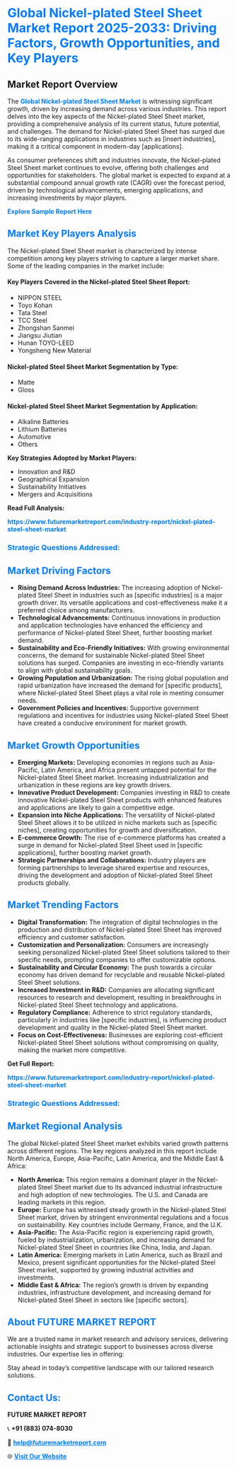<h1 style="color: #007BFF;">Global Nickel-plated Steel Sheet Market Report 2025-2033: Driving Factors, Growth Opportunities, and Key Players</h1>

<section id="overview">
<h2>Market Report Overview</h2>
<p>The <a href="https://www.futuremarketreport.com/industry-report/nickel-plated-steel-sheet-market" style="color: #007BFF; text-decoration: none;"><strong>Global Nickel-plated Steel Sheet Market</strong></a> is witnessing significant growth, driven by increasing demand across various industries. This report delves into the key aspects of the Nickel-plated Steel Sheet market, providing a comprehensive analysis of its current status, future potential, and challenges. The demand for Nickel-plated Steel Sheet has surged due to its wide-ranging applications in industries such as [insert industries], making it a critical component in modern-day [applications].</p>
<p>As consumer preferences shift and industries innovate, the Nickel-plated Steel Sheet market continues to evolve, offering both challenges and opportunities for stakeholders. The global market is expected to expand at a substantial compound annual growth rate (CAGR) over the forecast period, driven by technological advancements, emerging applications, and increasing investments by major players.</p>
</section>

<section id="overview">
<p><a href="https://www.futuremarketreport.com/request-sample/reportId=27390" style="color: #007BFF; text-decoration: none;"><strong>Explore Sample Report Here</strong></a></p>
</section>

<section id="key-players">
<h2 style="color: #007BFF;">Market Key Players Analysis</h2>
<p>The Nickel-plated Steel Sheet market is characterized by intense competition among key players striving to capture a larger market share. Some of the leading companies in the market include:</p>
<h4>Key Players Covered in the Nickel-plated Steel Sheet Report:</h4>
<ul><li>NIPPON STEEL</li><li>Toyo Kohan</li><li>Tata Steel</li><li>TCC Steel</li><li>Zhongshan Sanmei</li><li>Jiangsu Jiutian</li><li>Hunan TOYO-LEED</li><li>Yongsheng New Material</li></ul>
<h4>Nickel-plated Steel Sheet Market Segmentation by Type:</h4>
<ul><li>Matte</li><li>Gloss</li></ul>

<h4>Nickel-plated Steel Sheet Market Segmentation by Application:</h4>
<ul><li>Alkaline Batteries</li><li>Lithium Batteries</li><li>Automotive</li><li>Others</li></ul>
<p><strong>Key Strategies Adopted by Market Players:</strong></p>
<ul>
<li>Innovation and R&D</li>
<li>Geographical Expansion</li>
<li>Sustainability Initiatives</li>
<li>Mergers and Acquisitions</li>
</ul>
</section>

<section>
<p><strong>Read Full Analysis: </strong></p><a href="https://www.futuremarketreport.com/industry-report/nickel-plated-steel-sheet-market" style="color: #007BFF; text-decoration: none;"><strong>https://www.futuremarketreport.com/industry-report/nickel-plated-steel-sheet-market</strong></a>
<h3 style="color: #007BFF;">Strategic Questions Addressed:</h3>
</section>

<section id="driving-factors">
<h2 style="color: #007BFF;">Market Driving Factors</h2>
<ul>
<li><strong>Rising Demand Across Industries:</strong> The increasing adoption of Nickel-plated Steel Sheet in industries such as [specific industries] is a major growth driver. Its versatile applications and cost-effectiveness make it a preferred choice among manufacturers.</li>
<li><strong>Technological Advancements:</strong> Continuous innovations in production and application technologies have enhanced the efficiency and performance of Nickel-plated Steel Sheet, further boosting market demand.</li>
<li><strong>Sustainability and Eco-Friendly Initiatives:</strong> With growing environmental concerns, the demand for sustainable Nickel-plated Steel Sheet solutions has surged. Companies are investing in eco-friendly variants to align with global sustainability goals.</li>
<li><strong>Growing Population and Urbanization:</strong> The rising global population and rapid urbanization have increased the demand for [specific products], where Nickel-plated Steel Sheet plays a vital role in meeting consumer needs.</li>
<li><strong>Government Policies and Incentives:</strong> Supportive government regulations and incentives for industries using Nickel-plated Steel Sheet have created a conducive environment for market growth.</li>
</ul>
</section>

<section id="growth-opportunities">
<h2 style="color: #007BFF;">Market Growth Opportunities</h2>
<ul>
<li><strong>Emerging Markets:</strong> Developing economies in regions such as Asia-Pacific, Latin America, and Africa present untapped potential for the Nickel-plated Steel Sheet market. Increasing industrialization and urbanization in these regions are key growth drivers.</li>
<li><strong>Innovative Product Development:</strong> Companies investing in R&D to create innovative Nickel-plated Steel Sheet products with enhanced features and applications are likely to gain a competitive edge.</li>
<li><strong>Expansion into Niche Applications:</strong> The versatility of Nickel-plated Steel Sheet allows it to be utilized in niche markets such as [specific niches], creating opportunities for growth and diversification.</li>
<li><strong>E-commerce Growth:</strong> The rise of e-commerce platforms has created a surge in demand for Nickel-plated Steel Sheet used in [specific applications], further boosting market growth.</li>
<li><strong>Strategic Partnerships and Collaborations:</strong> Industry players are forming partnerships to leverage shared expertise and resources, driving the development and adoption of Nickel-plated Steel Sheet products globally.</li>
</ul>
</section>

<section id="trending-factors">
<h2 style="color: #007BFF;">Market Trending Factors</h2>
<ul>
<li><strong>Digital Transformation:</strong> The integration of digital technologies in the production and distribution of Nickel-plated Steel Sheet has improved efficiency and customer satisfaction.</li>
<li><strong>Customization and Personalization:</strong> Consumers are increasingly seeking personalized Nickel-plated Steel Sheet solutions tailored to their specific needs, prompting companies to offer customizable options.</li>
<li><strong>Sustainability and Circular Economy:</strong> The push towards a circular economy has driven demand for recyclable and reusable Nickel-plated Steel Sheet solutions.</li>
<li><strong>Increased Investment in R&D:</strong> Companies are allocating significant resources to research and development, resulting in breakthroughs in Nickel-plated Steel Sheet technology and applications.</li>
<li><strong>Regulatory Compliance:</strong> Adherence to strict regulatory standards, particularly in industries like [specific industries], is influencing product development and quality in the Nickel-plated Steel Sheet market.</li>
<li><strong>Focus on Cost-Effectiveness:</strong> Businesses are exploring cost-efficient Nickel-plated Steel Sheet solutions without compromising on quality, making the market more competitive.</li>
</ul>
</section>

<section>
<p><strong>Get Full Report: </strong></p><a href="https://www.futuremarketreport.com/industry-report/nickel-plated-steel-sheet-market" style="color: #007BFF; text-decoration: none;"><strong>https://www.futuremarketreport.com/industry-report/nickel-plated-steel-sheet-market</strong></a>
<h3 style="color: #007BFF;">Strategic Questions Addressed:</h3>
</section>


<section id="regional-analysis">
<h2 style="color: #007BFF;">Market Regional Analysis</h2>
<p>The global Nickel-plated Steel Sheet market exhibits varied growth patterns across different regions. The key regions analyzed in this report include North America, Europe, Asia-Pacific, Latin America, and the Middle East & Africa:</p>
<ul>
<li><strong>North America:</strong> This region remains a dominant player in the Nickel-plated Steel Sheet market due to its advanced industrial infrastructure and high adoption of new technologies. The U.S. and Canada are leading markets in this region.</li>
<li><strong>Europe:</strong> Europe has witnessed steady growth in the Nickel-plated Steel Sheet market, driven by stringent environmental regulations and a focus on sustainability. Key countries include Germany, France, and the U.K.</li>
<li><strong>Asia-Pacific:</strong> The Asia-Pacific region is experiencing rapid growth, fueled by industrialization, urbanization, and increasing demand for Nickel-plated Steel Sheet in countries like China, India, and Japan.</li>
<li><strong>Latin America:</strong> Emerging markets in Latin America, such as Brazil and Mexico, present significant opportunities for the Nickel-plated Steel Sheet market, supported by growing industrial activities and investments.</li>
<li><strong>Middle East & Africa:</strong> The region’s growth is driven by expanding industries, infrastructure development, and increasing demand for Nickel-plated Steel Sheet in sectors like [specific sectors].</li>
</ul>
</section>

<footer>
<h2 style="color: #007BFF;">About FUTURE MARKET REPORT</h2>
<p>We are a trusted name in market research and advisory services, delivering actionable insights and strategic support to businesses across diverse industries. Our expertise lies in offering:</p>

<p>Stay ahead in today’s competitive landscape with our tailored research solutions.</p>

<h2 style="color: #007BFF;">Contact Us:</h2>
<p><strong>FUTURE MARKET REPORT</strong></p>
<p>📞 <strong>+91 (883) 074-8030</strong></p>
<p>📧 <strong><a href="mailto:help@futuremarketreport.com" style="color: #007BFF;">help@futuremarketreport.com</a></strong></p>
<p>🌐 <strong><a href="https://www.futuremarketreport.com/" style="color: #007BFF;">Visit Our Website</a></strong></p>
</footer>